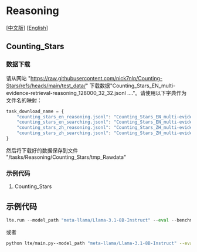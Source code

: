 # Reasoning
[[中文版](README_ZH.md)] [[English](README.md)]
## Counting_Stars

### 数据下载

请从网站 "https://raw.githubusercontent.com/nick7nlp/Counting-Stars/refs/heads/main/test_data/" 下载数据"Counting_Stars_EN_multi-evidence-retrieval-reasoning_128000_32_32.jsonl ...."。请使用以下字典作为文件名的映射：

```python
task_download_name = {
    "counting_stars_en_reasoning.jsonl": "Counting_Stars_EN_multi-evidence-retrieval-reasoning_128000_32_32.jsonl",
    "counting_stars_en_searching.jsonl": "Counting_Stars_EN_multi-evidence-retrieval-searching_128000_32_32.jsonl",
    "counting_stars_zh_reasoning.jsonl": "Counting_Stars_ZH_multi-evidence-retrieval-reasoning_128000_32_32.jsonl",
    "counting_stars_zh_searching.jsonl": "Counting_Stars_ZH_multi-evidence-retrieval-searching_128000_32_32.jsonl"
}
```
然后将下载好的数据保存到文件 "/tasks/Reasoning/Counting_Stars/tmp_Rawdata"

### 示例代码

1. Counting_Stars

## 示例代码

```python
lte.run --model_path "meta-llama/Llama-3.1-8B-Instruct" --eval --benchmark_config ./tasks/Reasoning/Counting_Stars/Counting_Stars.yaml --device 2,5,6,7 --save_tag "tag"
```
或者 

```bash
python lte/main.py--model_path "meta-llama/Llama-3.1-8B-Instruct" --eval --benchmark_config ./tasks/Reasoning/Counting_Stars/Counting_Stars.yaml --device 2,5,6,7 --save_tag "tag"
```

